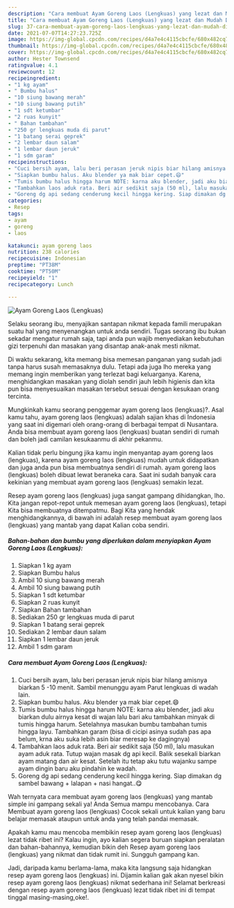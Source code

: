 ```yaml
---
description: "Cara membuat Ayam Goreng Laos (Lengkuas) yang lezat dan Mudah Dibuat"
title: "Cara membuat Ayam Goreng Laos (Lengkuas) yang lezat dan Mudah Dibuat"
slug: 37-cara-membuat-ayam-goreng-laos-lengkuas-yang-lezat-dan-mudah-dibuat
date: 2021-07-07T14:27:23.725Z
image: https://img-global.cpcdn.com/recipes/d4a7e4c4115cbcfe/680x482cq70/ayam-goreng-laos-lengkuas-foto-resep-utama.jpg
thumbnail: https://img-global.cpcdn.com/recipes/d4a7e4c4115cbcfe/680x482cq70/ayam-goreng-laos-lengkuas-foto-resep-utama.jpg
cover: https://img-global.cpcdn.com/recipes/d4a7e4c4115cbcfe/680x482cq70/ayam-goreng-laos-lengkuas-foto-resep-utama.jpg
author: Hester Townsend
ratingvalue: 4.1
reviewcount: 12
recipeingredient:
- "1 kg ayam"
- " Bumbu halus"
- "10 siung bawang merah"
- "10 siung bawang putih"
- "1 sdt ketumbar"
- "2 ruas kunyit"
- " Bahan tambahan"
- "250 gr lengkuas muda di parut"
- "1 batang serai geprek"
- "2 lembar daun salam"
- "1 lembar daun jeruk"
- "1 sdm garam"
recipeinstructions:
- "Cuci bersih ayam, lalu beri perasan jeruk nipis biar hilang amisnya biarkan 5 -10 menit. Sambil menunggu ayam Parut lengkuas di wadah lain."
- "Siapkan bumbu halus. Aku blender ya mak biar cepet.😄"
- "Tumis bumbu halus hingga harum NOTE: karna aku blender, jadi aku biarkan dulu airnya kesat di wajan lalu bari aku tambahkan minyak di tumis hingga harum. Setelahnya masukan bumbu tambahan tumis hingga layu. Tambahkan garam (bisa di cicipi asinya sudah pas apa belum, krna aku suka lebih asin biar meresap ke dagingnya)"
- "Tambahkan laos aduk rata. Beri air sedikit saja (50 ml), lalu masukan ayam aduk rata. Tutup wajan masak dg api kecil. Balik sesekali biarkan ayam matang dan air kesat. Setelah itu tetap aku tutu wajanku sampe ayam dingin baru aku pindahin ke wadah."
- "Goreng dg api sedang cenderung kecil hingga kering. Siap dimakan dg sambel bawang + lalapan + nasi hangat..😋"
categories:
- Resep
tags:
- ayam
- goreng
- laos

katakunci: ayam goreng laos 
nutrition: 238 calories
recipecuisine: Indonesian
preptime: "PT38M"
cooktime: "PT50M"
recipeyield: "1"
recipecategory: Lunch

---
```



![Ayam Goreng Laos (Lengkuas)](https://img-global.cpcdn.com/recipes/d4a7e4c4115cbcfe/680x482cq70/ayam-goreng-laos-lengkuas-foto-resep-utama.jpg)

Selaku seorang ibu, menyajikan santapan nikmat kepada famili merupakan suatu hal yang menyenangkan untuk anda sendiri. Tugas seorang ibu bukan sekadar mengatur rumah saja, tapi anda pun wajib menyediakan kebutuhan gizi terpenuhi dan masakan yang disantap anak-anak mesti nikmat.

Di waktu  sekarang, kita memang bisa memesan panganan yang sudah jadi tanpa harus susah memasaknya dulu. Tetapi ada juga lho mereka yang memang ingin memberikan yang terlezat bagi keluarganya. Karena, menghidangkan masakan yang diolah sendiri jauh lebih higienis dan kita pun bisa menyesuaikan masakan tersebut sesuai dengan kesukaan orang tercinta. 



Mungkinkah kamu seorang penggemar ayam goreng laos (lengkuas)?. Asal kamu tahu, ayam goreng laos (lengkuas) adalah sajian khas di Indonesia yang saat ini digemari oleh orang-orang di berbagai tempat di Nusantara. Anda bisa membuat ayam goreng laos (lengkuas) buatan sendiri di rumah dan boleh jadi camilan kesukaanmu di akhir pekanmu.

Kalian tidak perlu bingung jika kamu ingin menyantap ayam goreng laos (lengkuas), karena ayam goreng laos (lengkuas) mudah untuk didapatkan dan juga anda pun bisa membuatnya sendiri di rumah. ayam goreng laos (lengkuas) boleh dibuat lewat beraneka cara. Saat ini sudah banyak cara kekinian yang membuat ayam goreng laos (lengkuas) semakin lezat.

Resep ayam goreng laos (lengkuas) juga sangat gampang dihidangkan, lho. Kita jangan repot-repot untuk memesan ayam goreng laos (lengkuas), tetapi Kita bisa membuatnya ditempatmu. Bagi Kita yang hendak menghidangkannya, di bawah ini adalah resep membuat ayam goreng laos (lengkuas) yang mantab yang dapat Kalian coba sendiri.

<!--inarticleads1-->

##### Bahan-bahan dan bumbu yang diperlukan dalam menyiapkan Ayam Goreng Laos (Lengkuas):

1. Siapkan 1 kg ayam
1. Siapkan  Bumbu halus
1. Ambil 10 siung bawang merah
1. Ambil 10 siung bawang putih
1. Siapkan 1 sdt ketumbar
1. Siapkan 2 ruas kunyit
1. Siapkan  Bahan tambahan
1. Sediakan 250 gr lengkuas muda di parut
1. Siapkan 1 batang serai geprek
1. Sediakan 2 lembar daun salam
1. Siapkan 1 lembar daun jeruk
1. Ambil 1 sdm garam




<!--inarticleads2-->

##### Cara membuat Ayam Goreng Laos (Lengkuas):

1. Cuci bersih ayam, lalu beri perasan jeruk nipis biar hilang amisnya biarkan 5 -10 menit. Sambil menunggu ayam Parut lengkuas di wadah lain.
1. Siapkan bumbu halus. Aku blender ya mak biar cepet.😄
1. Tumis bumbu halus hingga harum NOTE: karna aku blender, jadi aku biarkan dulu airnya kesat di wajan lalu bari aku tambahkan minyak di tumis hingga harum. Setelahnya masukan bumbu tambahan tumis hingga layu. Tambahkan garam (bisa di cicipi asinya sudah pas apa belum, krna aku suka lebih asin biar meresap ke dagingnya)
1. Tambahkan laos aduk rata. Beri air sedikit saja (50 ml), lalu masukan ayam aduk rata. Tutup wajan masak dg api kecil. Balik sesekali biarkan ayam matang dan air kesat. Setelah itu tetap aku tutu wajanku sampe ayam dingin baru aku pindahin ke wadah.
1. Goreng dg api sedang cenderung kecil hingga kering. Siap dimakan dg sambel bawang + lalapan + nasi hangat..😋




Wah ternyata cara membuat ayam goreng laos (lengkuas) yang mantab simple ini gampang sekali ya! Anda Semua mampu mencobanya. Cara Membuat ayam goreng laos (lengkuas) Cocok sekali untuk kalian yang baru belajar memasak ataupun untuk anda yang telah pandai memasak.

Apakah kamu mau mencoba membikin resep ayam goreng laos (lengkuas) lezat tidak ribet ini? Kalau ingin, ayo kalian segera buruan siapkan peralatan dan bahan-bahannya, kemudian bikin deh Resep ayam goreng laos (lengkuas) yang nikmat dan tidak rumit ini. Sungguh gampang kan. 

Jadi, daripada kamu berlama-lama, maka kita langsung saja hidangkan resep ayam goreng laos (lengkuas) ini. Dijamin kalian gak akan nyesel bikin resep ayam goreng laos (lengkuas) nikmat sederhana ini! Selamat berkreasi dengan resep ayam goreng laos (lengkuas) lezat tidak ribet ini di tempat tinggal masing-masing,oke!.

